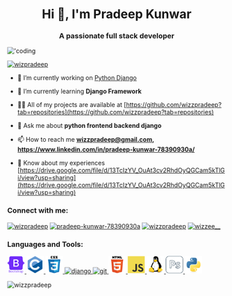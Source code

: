 <h1 align="center">Hi 👋, I'm Pradeep Kunwar</h1>
<h3 align="center">A passionate full stack developer</h3>

<img align="'right" alt="'coding" width="400px"  src='https://i.gifer.com/Ry6p.gif' />

<p align=" left"> <a href="https://twitter.com/wizpradeep" target="blank"><img
        src="https://img.shields.io/twitter/follow/wizpradeep?logo=twitter&style=for-the-badge" alt="wizpradeep" /></a>
</p>

- 🔭 I’m currently working on [Python Django](https://github.com/wizzpradeep?tab=repositories)

- 🌱 I’m currently learning **Django Framework**

- 👨‍💻 All of my projects are available at
[https://github.com/wizzpradeep?tab=repositories](https://github.com/wizzpradeep?tab=repositories)

- 💬 Ask me about **python frontend backend django**

- 📫 How to reach me **wizzpradeep@gmail.com, https://www.linkedin.com/in/pradeep-kunwar-78390930a/**

- 📄 Know about my experiences
[https://drive.google.com/file/d/13TcIzYV_OuAt3cv2RhdOyQGCam5kTlGi/view?usp=sharing](https://drive.google.com/file/d/13TcIzYV_OuAt3cv2RhdOyQGCam5kTlGi/view?usp=sharing)

<h3 align="left">Connect with me:</h3>
<p align="left">
    <a href="https://twitter.com/wizpradeep" target="blank"><img align="center"
            src="https://raw.githubusercontent.com/rahuldkjain/github-profile-readme-generator/master/src/images/icons/Social/twitter.svg"
            alt="wizpradeep" height="30" width="40" /></a>
    <a href="https://linkedin.com/in/pradeep-kunwar-78390930a" target="blank"><img align="center"
            src="https://raw.githubusercontent.com/rahuldkjain/github-profile-readme-generator/master/src/images/icons/Social/linked-in-alt.svg"
            alt="pradeep-kunwar-78390930a" height="30" width="40" /></a>
    <a href="https://instagram.com/wizzpradeep" target="blank"><img align="center"
            src="https://raw.githubusercontent.com/rahuldkjain/github-profile-readme-generator/master/src/images/icons/Social/instagram.svg"
            alt="wizzpradeep" height="30" width="40" /></a>
    <a href="https://discord.gg/wizzee__" target="blank"><img align="center"
            src="https://raw.githubusercontent.com/rahuldkjain/github-profile-readme-generator/master/src/images/icons/Social/discord.svg"
            alt="wizzee__" height="30" width="40" /></a>
</p>

<h3 align="left">Languages and Tools:</h3>
<p align="left"> <a href="https://getbootstrap.com" target="_blank" rel="noreferrer"> <img
            src="https://raw.githubusercontent.com/devicons/devicon/master/icons/bootstrap/bootstrap-plain-wordmark.svg"
            alt="bootstrap" width="40" height="40" /> </a> <a href="https://www.cprogramming.com/" target="_blank"
        rel="noreferrer"> <img src="https://raw.githubusercontent.com/devicons/devicon/master/icons/c/c-original.svg"
            alt="c" width="40" height="40" /> </a> <a href="https://www.w3schools.com/css/" target="_blank"
        rel="noreferrer"> <img
            src="https://raw.githubusercontent.com/devicons/devicon/master/icons/css3/css3-original-wordmark.svg"
            alt="css3" width="40" height="40" /> </a> <a href="https://www.djangoproject.com/" target="_blank"
        rel="noreferrer"> <img src="https://cdn.worldvectorlogo.com/logos/django.svg" alt="django" width="40"
            height="40" /> </a> <a href="https://git-scm.com/" target="_blank" rel="noreferrer"> <img
            src="https://www.vectorlogo.zone/logos/git-scm/git-scm-icon.svg" alt="git" width="40" height="40" /> </a> <a
        href="https://www.w3.org/html/" target="_blank" rel="noreferrer"> <img
            src="https://raw.githubusercontent.com/devicons/devicon/master/icons/html5/html5-original-wordmark.svg"
            alt="html5" width="40" height="40" /> </a> <a href="https://developer.mozilla.org/en-US/docs/Web/JavaScript"
        target="_blank" rel="noreferrer"> <img
            src="https://raw.githubusercontent.com/devicons/devicon/master/icons/javascript/javascript-original.svg"
            alt="javascript" width="40" height="40" /> </a> <a href="https://www.linux.org/" target="_blank"
        rel="noreferrer"> <img
            src="https://raw.githubusercontent.com/devicons/devicon/master/icons/linux/linux-original.svg" alt="linux"
            width="40" height="40" /> </a> <a href="https://www.photoshop.com/en" target="_blank" rel="noreferrer"> <img
            src="https://raw.githubusercontent.com/devicons/devicon/master/icons/photoshop/photoshop-line.svg"
            alt="photoshop" width="40" height="40" /> </a> <a href="https://www.python.org" target="_blank"
        rel="noreferrer"> <img
            src="https://raw.githubusercontent.com/devicons/devicon/master/icons/python/python-original.svg"
            alt="python" width="40" height="40" /> </a> </p>

<p><img align="center"
        src="https://github-readme-stats.vercel.app/api/top-langs?username=wizzpradeep&show_icons=true&locale=en&layout=compact"
        alt="wizzpradeep" /></p>
